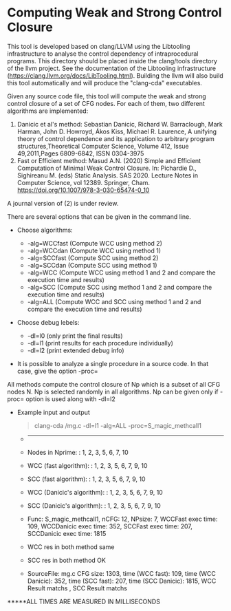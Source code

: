 <h1> Computing Weak and Strong Control Closure </h1>

This tool is developed based on clang/LLVM using the Libtooling infrastructure to analyse the control dependency of intraprocedural programs. This directory should be placed inside the clang/tools directory of the llvm project. See the documentation of the Libtooling  infrastructure (https://clang.llvm.org/docs/LibTooling.html). Building the llvm will also build this tool automatically and will produce the "clang-cda" executables.


Given any source code file, this tool will compute the weak and strong control closure of a set of CFG nodes. For each of them, two different algorithms are implemented:
1. Danicic et al's method: Sebastian Danicic, Richard W. Barraclough, Mark Harman, John D. Howroyd, Ákos Kiss, Michael R. Laurence,
A unifying theory of control dependence and its application to arbitrary program structures,Theoretical Computer Science, Volume 412, Issue 49,2011,Pages 6809-6842,
ISSN 0304-3975
2. Fast or Efficient method: Masud A.N. (2020) Simple and Efficient Computation of Minimal Weak Control Closure. In: Pichardie D., Sighireanu M. (eds) Static Analysis. SAS 2020. Lecture Notes in Computer Science, vol 12389. Springer, Cham. https://doi.org/10.1007/978-3-030-65474-0_10
  
A journal version of (2) is under review.


There are several options that can be given in the command line.
* Choose algorithms:
  * -alg=WCCfast (Compute WCC using method 2)
  * -alg=WCCdan (Compute WCC using method 1)
  * -alg=SCCfast (Compute SCC using method 2)
  * -alg=SCCdan (Compute SCC using method 1)
  * -alg=WCC (Compute WCC using method 1 and 2 and compare the execution time and results)
  * -alg=SCC (Compute SCC using method 1 and 2 and compare the execution time and results)
  * -alg=ALL (Compute WCC and SCC using method 1 and 2 and compare the execution time and results)

* Choose debug lebels:
  * -dl=l0 (only print the final results)
  * -dl=l1 (print results for each procedure individually)
  * -dl=l2 (print extended debug info)

* It is possible to analyze a single procedure in a source code. In that case, give the option -proc=<procedure name>
  
All methods compute the control closure of Np which is a subset of all CFG nodes N. Np is selected randomly in all algorithms. Np can be given only if -proc=<procedure name> option is used along with -dl=l2
  
* Example input and output 
  > clang-cda <source-dir>/mg.c -dl=l1 -alg=ALL -proc=S_magic_methcall1
  * --------------------
  * Nodes in Nprime: : 1, 2, 3, 5, 6, 7, 10
  * WCC (fast algorithm): : 1, 2, 3, 5, 6, 7, 9, 10
  * SCC (fast algorithm): : 1, 2, 3, 5, 6, 7, 9, 10
  * WCC (Danicic's algorithm): : 1, 2, 3, 5, 6, 7, 9, 10
  * SCC (Danicic's algorithm): : 1, 2, 3, 5, 6, 7, 9, 10
  * Func: S_magic_methcall1, nCFG: 12, NPsize: 7, WCCFast exec time: 109, WCCDanicic exec time: 352, SCCFast exec time: 207, SCCDanicic exec time: 1815 
  * WCC res in both method same 
  * SCC res in both method OK
  
  * SourceFile: mg.c CFG size: 1303, time (WCC fast): 109, time (WCC Danicic): 352, time (SCC fast): 207, time (SCC Danicic): 1815, WCC Result matchs
, SCC Result matchs

*****ALL TIMES ARE MEASURED IN MILLISECONDS



